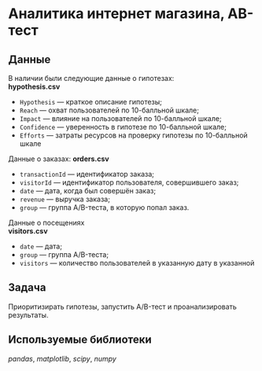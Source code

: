 # Аналитика интернет магазина, АВ-тест


## Данные

В наличии были следующие данные о гипотезах:  
**hypothesis.csv**
- `Hypothesis` — краткое описание гипотезы;
- `Reach` — охват пользователей по 10-балльной шкале;
- `Impact` — влияние на пользователей по 10-балльной шкале;
- `Confidence` — уверенность в гипотезе по 10-балльной шкале;
- `Efforts` — затраты ресурсов на проверку гипотезы по 10-балльной шкале

Данные о заказах:
**orders.csv**
- `transactionId` — идентификатор заказа;
- `visitorId` — идентификатор пользователя, совершившего заказ;
- `date` — дата, когда был совершён заказ;
- `revenue` — выручка заказа;
- `group` — группа A/B-теста, в которую попал заказ.

Данные о посещениях  
**visitors.csv**
- `date` — дата;
- `group` — группа A/B-теста;
- `visitors` — количество пользователей в указанную дату в указанной

## Задача

Приоритизирать гипотезы, запустить A/B-тест и проанализировать результаты.

## Используемые библиотеки
*pandas*, *matplotlib*, *scipy*, *numpy*
